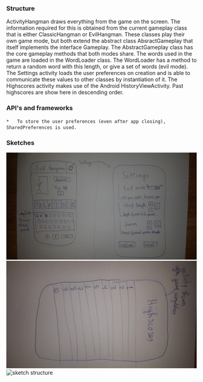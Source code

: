 ### Structure
ActivityHangman draws everything from the game on the screen. 
The information required for this is obtained from the current gameplay class that is either ClassicHangman or EvilHangman. 
These classes play their own game mode, but both extend the abstract class AbsractGameplay that itself implements the interface Gameplay.
The AbstractGameplay class has the core gameplay methods that both modes share. 
The words used in the game are loaded in the WordLoader class. 
The WordLoader has a method to return a random word with this length, or give a set of words (evil mode).
The Settings activity loads the user preferences on creation and is able to communicate these values to other classes by instantiation of it.
The Highscores activity makes use of the Android HistoryViewActivity. Past highscores are show here in descending order. 

### API's and frameworks
	* 	To store the user preferences (even after app closing), SharedPreferences is used.

### Sketches
![sketch game and settings](https://github.com/Poezedoez/EvilHangman/blob/master/app/sketches/game_and_settings.jpg "sketch game and settings")
![sketch highscores](https://github.com/Poezedoez/EvilHangman/blob/master/app/sketches/highscores.jpg "sketch highscores")
![sketch structure](https://www.dropbox.com/s/r7uwn9fub95wcu3/structure.jpg?raw=1 "sketch structure")

